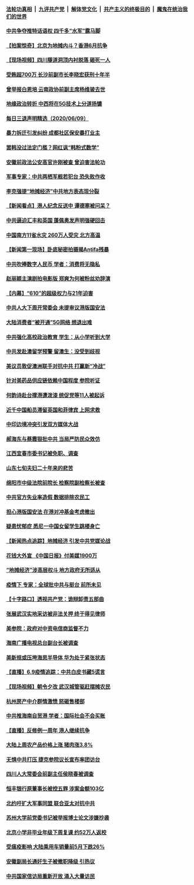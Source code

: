####  [法轮功真相](../../../../basic/blob/master/README.md?t=06101501) &nbsp;|&nbsp; [九评共产党](../../../../9ping.md/blob/master/README.md?t=06101501) &nbsp;|&nbsp; [解体党文化](../../../../jtdwh.md/blob/master/README.md?t=06101501)  &nbsp;|&nbsp; [共产主义的终极目的](../../../../gczydzjmd.md/blob/master/README.md?t=06101501) &nbsp;|&nbsp; [魔鬼在统治我们的世界](../../../../mgztzwmdsj.md/blob/master/README.md?t=06101501) 

#### [中共争夺推特话语权 四千多“水军”露马脚](../pages/nsc413/n12174552.md?t=06101501) 

#### [【拍案惊奇】北京为地摊内斗？香港6月抗争](../pages/nsc413/n12174404.md?t=06101501) 

#### [【现场视频】四川隧道洞顶内衬脱落 砸死一人](../pages/nsc413/n12174467.md?t=06101501) 

#### [受贿超700万 长沙前副市长李晓宏获刑十年半](../pages/nsc413/n12174540.md?t=06101501) 

#### [曾举报白恩培 云南政协前副主席杨维骏去世](../pages/nsc413/n12174321.md?t=06101501) 

#### [地缘政治转折 中西将在5G技术上分道扬镳](../pages/nsc413/n12173903.md?t=06101501) 

#### [每日三退声明精选（2020/06/09）](../pages/nsc413/n12174422.md?t=06101501) 

#### [暴力拆迁引发纠纷 成都社区保安暴打业主](../pages/nsc413/n12174292.md?t=06101501) 

#### [罢韩没过法定门槛？网红讽“韩粉式数学”](../pages/nsc413/n12174102.md?t=06101501) 

#### [安徽前政法公安高官许刚被查 曾迫害法轮功](../pages/nsc413/n12174280.md?t=06101501) 

#### [军事专家：中共两栖军舰若犯台 恐失败作收](../pages/nsc413/n12174262.md?t=06101501) 

#### [李克强提“地摊经济”中共地方表态现分裂](../pages/nsc413/n12174112.md?t=06101501) 

#### [【新闻看点】港人纪念反送中 谭德塞被问呆？](../pages/nsc413/n12173850.md?t=06101501) 

#### [中共逼迫汇丰和英国 蓬佩奥发声明强硬回击](../pages/nsc413/n12173986.md?t=06101501) 

#### [中国南方11省水灾 260万人受灾 北方高温](../pages/nsc413/n12173768.md?t=06101501) 

#### [【新闻第一现场】卧底秘密拍摄揭Antifa残暴](../pages/nsc413/n12174010.md?t=06101501) 

#### [中共吹捧数字人民币 学者：消费将无隐私](../pages/nsc413/n12174001.md?t=06101501) 

#### [赵丽颖主演剧拍电影版 郑爽为何被粉丝劝辞演](../pages/nsc413/n12173794.md?t=06101501) 

#### [【内幕】“610”的超级权力与21年迫害](../pages/nsc413/n12159441.md?t=06101501) 

#### [中共人大下周开常委会 未提审议港版国安法](../pages/nsc413/n12173806.md?t=06101501) 

#### [大陆消费者“被开通”5G网络 想退出难](../pages/nsc413/n12173761.md?t=06101501) 

#### [中共强化高校政治教育 学生：从小学听到大学](../pages/nsc413/n12173921.md?t=06101501) 

#### [中共发赴澳留学预警 留澳生：没受到歧视](../pages/nsc413/n12173857.md?t=06101501) 

#### [美议员敦促澳洲联手对抗中共 打赢新“冷战”](../pages/nsc413/n12173830.md?t=06101501) 

#### [针对美药品供应链依赖中国程度 参院听证](../pages/nsc413/n12173698.md?t=06101501) 

#### [何韵诗赴台撑港遭泼漆 统促党等11人被起诉](../pages/nsc413/n12173564.md?t=06101501) 

#### [近千中国船员滞留英国和菲律宾 上网求救](../pages/nsc413/n12173673.md?t=06101501) 

#### [中印边境冲突引发双方媒体大战](../pages/nsc413/n12173689.md?t=06101501) 

#### [郝海东与蔡霞狠批中共 当局严防民众效仿](../pages/nsc413/n12173575.md?t=06101501) 

#### [江西宜春市委书记被免职、调查](../pages/nsc413/n12173533.md?t=06101501) 

#### [山东七旬夫妇二十年来的悲苦](../pages/nsc413/n12164238.md?t=06101501) 

#### [绵阳市中级法院前院长 检察院副检察长被查](../pages/nsc413/n12172546.md?t=06101501) 

#### [中共官方失业率造假 数据排除农民工](../pages/nsc413/n12173478.md?t=06101501) 

#### [担心港版国安法 在港对冲基金考虑撤出](../pages/nsc413/n12173612.md?t=06101501) 

#### [疑患忧郁症 悉尼一中国女留学生跳楼身亡](../pages/nsc413/n12173316.md?t=06101501) 

#### [【新闻热点追踪】地摊经济 引发中共党媒论战](../pages/nsc413/n12173560.md?t=06101501) 

#### [花钱大外宣 《中国日报》付美媒1900万](../pages/nsc413/n12173477.md?t=06101501) 

#### [“地摊经济”涉高层权斗 地方政府无所适从](../pages/nsc413/n12173319.md?t=06101501) 

#### [疫情下 专家：全球批中共与挺台 前所未见](../pages/nsc413/n12170072.md?t=06101501) 

#### [【十字路口】透视共产党：诡辩卸责五部曲](../pages/nsc413/n12171593.md?t=06101501) 


#### [张展武汉实地采访被非法关押 终于得见律师](../pages/nsc413/n12172821.md?t=06101501) 

#### [美参院：政府对中资电信商监督不力](../pages/nsc413/n12173229.md?t=06101501) 

#### [海南广播电视总台副台长被调查](../pages/nsc413/n12172750.md?t=06101501) 

#### [美新规或压垮海思半导体 华为处于紧张状态](../pages/nsc413/n12173159.md?t=06101501) 

#### [【直播】6.9疫情追踪：中共白皮书藏5谎言](../pages/nsc413/n12172881.md?t=06101501) 

#### [【现场视频】朝令夕改 武汉城管驱赶摆摊农民](../pages/nsc413/n12172934.md?t=06101501) 

#### [杭州房产中介群情激愤 怒砸售楼部](../pages/nsc413/n12172842.md?t=06101501) 

#### [中共推海南自贸港 学者：国际社会不会买账](../pages/nsc413/n12172528.md?t=06101501) 

#### [【直播】反修例一周年 港人继续抗争](../pages/nsc413/n12171791.md?t=06101501) 

#### [大陆上周农产品价格上涨 猪肉涨3.8%](../pages/nsc413/n12172769.md?t=06101501) 

#### [无惧中共打压 捷克参院议长宣布率团访台](../pages/nsc413/n12172638.md?t=06101501) 

#### [四川人大常委会前副主任侯晓春被调查](../pages/nsc413/n12172554.md?t=06101501) 

#### [恒丰银行原董事长被控五罪 涉案金额103亿](../pages/nsc413/n12172636.md?t=06101501) 

#### [北约吁扩大军事同盟 联合亚太对抗中共](../pages/nsc413/n12172628.md?t=06101501) 

#### [苏州大学前党委书记被举报博士论文涉嫌抄袭](../pages/nsc413/n12172583.md?t=06101501) 

#### [北京小学非毕业年级下周复课 约52万人返校](../pages/nsc413/n12172426.md?t=06101501) 

#### [受瘟疫影响 大陆乘用车销量前5月下跌26%](../pages/nsc413/n12172181.md?t=06101501) 

#### [安徽副局长通奸生子被撤职降级 引热议](../pages/nsc413/n12171806.md?t=06101501) 

#### [中共国家信访局重新开放 涌入大量访民](../pages/nsc413/n12172233.md?t=06101501) 

